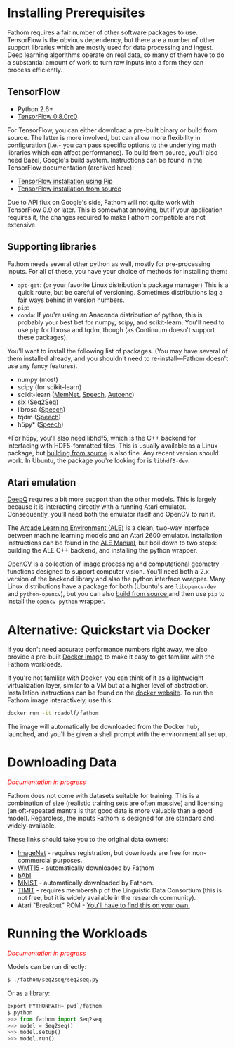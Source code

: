 # Installing Prerequisites

Fathom requires a fair number of other software packages to use. TensorFlow is the obvious dependency, but there are a number of other support libraries which are mostly used for data processing and ingest. Deep learning algorithms operate on real data, so many of them have to do a substantial amount of work to turn raw inputs into a form they can process efficiently.

## TensorFlow

 - Python 2.6+
 - [TensorFlow 0.8.0rc0](https://github.com/tensorflow/tensorflow/releases/tag/v0.8.0rc0)

For TensorFlow, you can either download a pre-built binary or build from source. The latter is more involved, but can allow more flexibility in configuration (i.e.- you can pass specific options to the underlying math libraries which can affect performance). To build from source, you'll also need Bazel, Google's build system. Instructions can be found in the TensorFlow documentation (archived here):

  - [TensorFlow installation using Pip](https://github.com/tensorflow/tensorflow/blob/v0.8.0rc0/tensorflow/g3doc/get_started/os_setup.md#pip-installation)
  - [TensorFlow installation from source](https://github.com/tensorflow/tensorflow/blob/v0.8.0rc0/tensorflow/g3doc/get_started/os_setup.md#installing-from-sources)

Due to API flux on Google's side, Fathom will not quite work with TensorFlow 0.9 or later. This is somewhat annoying, but if your application requires it, the changes required to make Fathom compatible are not extensive.

## Supporting libraries

Fathom needs several other python as well, mostly for pre-processing inputs. For all of these, you have your choice of methods for installing them:

 - `apt-get`: (or your favorite Linux distribution's package manager) This is a quick route, but be careful of versioning. Sometimes distributions lag a fair ways behind in version numbers.
 - `pip`: 
 - `conda`: If you're using an Anaconda distribution of python, this is probably your best bet for numpy, scipy, and scikit-learn. You'll need to use `pip` for librosa and tqdm, though (as Continuum doesn't support these packages).

You'll want to install the following list of packages. (You may have several of them installed already, and you shouldn't need to re-install&mdash;Fathom doesn't use any fancy features).

 - numpy (most)
 - scipy (for scikit-learn)
 - scikit-learn ([MemNet](/models/#memnet), [Speech](/models/#speech), [Autoenc](/models/#autoenc))
 - six ([Seq2Seq](/models/#seq2seq))
 - librosa ([Speech](/models/#speech))
 - tqdm ([Speech](/models/#speech))
 - h5py* ([Speech](/models/#speech))

*For h5py, you'll also need libhdf5, which is the C++ backend for interfacing with HDF5-formatted files. This is usually available as a Linux package, but [building from source](https://support.hdfgroup.org/downloads/index.html) is also fine. Any recent version should work. In Ubuntu, the package you're looking for is `libhdf5-dev`.

## Atari emulation

[DeepQ](/models/#deepq) requires a bit more support than the other models. This is largely because it is interacting directly with a running Atari emulator. Consequently, you'll need both the emulator itself and OpenCV to run it.

The [Arcade Learning Environment (ALE)](http://www.arcadelearningenvironment.org/) is a clean, two-way interface between machine learning models and an Atari 2600 emulator. Installation instructions can be found in the [ALE Manual](https://github.com/mgbellemare/Arcade-Learning-Environment/raw/master/doc/manual/manual.pdf), but boil down to two steps: building the ALE C++ backend, and installing the python wrapper.


[OpenCV](http://opencv.org/) is a collection of image processing and computational geometry functions designed to support computer vision. You'll need both a 2.x version of the backend library and also the python interface wrapper. Many Linux distributions have a package for both (Ubuntu's are `libopencv-dev` and `python-opencv`), but you can also [build from source ](http://docs.opencv.org/2.4.13/doc/tutorials/introduction/linux_install/linux_install.html) and then use `pip` to install the `opencv-python` wrapper.

# Alternative: Quickstart via Docker

If you don't need accurate performance numbers right away, we also provide a pre-built [Docker image](https://hub.docker.com/r/rdadolf/fathom/) to make it easy to get familiar with the Fathom workloads.

If you're not familiar with Docker, you can think of it as a lightweight virtualization layer, similar to a VM but at a higher level of abstraction. Installation instructions can be found on the [docker website](https://www.docker.com/). To run the Fathom image interactively, use this:

```sh
docker run -it rdadolf/fathom
```

The image will automatically be downloaded from the Docker hub, launched, and you'll be given a shell prompt with the environment all set up.

# Downloading Data

*<div style='color: red'>Documentation in progress</div>*

Fathom does not come with datasets suitable for training. This is a combination of size (realistic training sets are often massive) and licensing (an oft-repeated mantra is that good data is more valuable than a good model).
Regardless, the inputs Fathom is designed for are standard and widely-available.

These links should take you to the original data owners:

- [ImageNet](http://www.image-net.org/download-images) - requires registration, but downloads are free for non-commercial purposes.
- [WMT15](http://www.statmt.org/europarl/) - automatically downloaded by Fathom
- [bAbI](https://research.facebook.com/research/babi/)
- [MNIST](http://yann.lecun.com/exdb/mnist/) - automatically downloaded by Fathom.
- [TIMIT](https://catalog.ldc.upenn.edu/ldc93s1) - requires membership of the Linguistic Data Consortium (this is not free, but it is widely available in the research community).
- Atari "Breakout" ROM - [You'll have to find this on your own.](https://www.google.com/search?q=atari+breakout+rom)

# Running the Workloads

*<div style='color: red'>Documentation in progress</div>*

Models can be run directly:
```sh
$ ./fathom/seq2seq/seq2seq.py
```

Or as a library:
```python
export PYTHONPATH=`pwd`/fathom
$ python
>>> from fathom import Seq2seq
>>> model = Seq2seq()
>>> model.setup()
>>> model.run()
```

